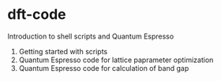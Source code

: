 # dft-code
Introduction to shell scripts and Quantum Espresso

1. Getting started with scripts
2. Quantum Espresso code for lattice paprameter optimization
3. Quantum Espresso code for calculation of band gap

